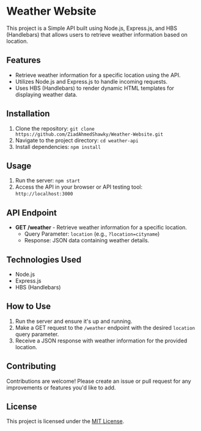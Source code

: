 # Weather Website

This project is a Simple API built using Node.js, Express.js, and HBS (Handlebars) that allows users to retrieve weather information based on location.

## Features

- Retrieve weather information for a specific location using the API.
- Utilizes Node.js and Express.js to handle incoming requests.
- Uses HBS (Handlebars) to render dynamic HTML templates for displaying weather data.

## Installation

1. Clone the repository: `git clone https://github.com/ZiadAhmedShawky/Weather-Website.git`
2. Navigate to the project directory: `cd weather-api`
3. Install dependencies: `npm install`

## Usage

1. Run the server: `npm start`
2. Access the API in your browser or API testing tool: `http://localhost:3000`

## API Endpoint

- **GET /weather** - Retrieve weather information for a specific location.
  - Query Parameter: `location` (e.g., `?location=cityname`)
  - Response: JSON data containing weather details.

## Technologies Used

- Node.js
- Express.js
- HBS (Handlebars)

## How to Use

1. Run the server and ensure it's up and running.
2. Make a GET request to the `/weather` endpoint with the desired `location` query parameter.
3. Receive a JSON response with weather information for the provided location.

## Contributing

Contributions are welcome! Please create an issue or pull request for any improvements or features you'd like to add.

## License

This project is licensed under the [MIT License](LICENSE).
